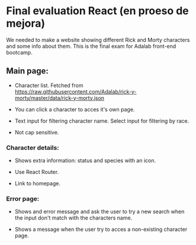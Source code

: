 # Final evaluation React (en proeso de mejora)

We needed to make a website showing different Rick and Morty characters and some info about them.
This is the final exam for Adalab front-end bootcamp.

## Main page:
* Character list. Fetched from https://raw.githubusercontent.com/Adalab/rick-y-morty/master/data/rick-y-morty.json

* You can click a character to acces it's own page.

* Text input for filtering character name. Select input for filtering by race.

* Not cap sensitive.

### Character details:

* Shows extra information: status and species with an icon.

* Use React Router.

* Link to homepage.

### Error page:

* Shows and error message and ask the user to try a new search when the input don't match with the characters name.

* Shows a message when the user try to acces a non-existing character page.

